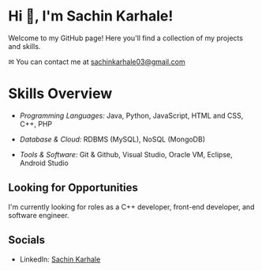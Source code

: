 # Hi 👋, I'm Sachin Karhale!

Welcome to my GitHub page! Here you'll find a collection of my projects and skills.

✉  You can contact me at [sachinkarhale03@gmail.com](mailto:sachinkarhale03@gmail.com)

# Skills Overview

- *Programming Languages:* Java, Python, JavaScript, HTML and CSS, C++, PHP

- *Database & Cloud:* RDBMS (MySQL), NoSQL (MongoDB)

- *Tools & Software:* Git & Github, Visual Studio, Oracle VM, Eclipse, Android Studio

## Looking for Opportunities

I'm currently looking for roles as a C++ developer, front-end developer, and software engineer.

## Socials

- LinkedIn: [Sachin Karhale](https://www.linkedin.com/in/sachinkarhale/)

